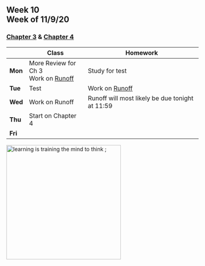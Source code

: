 <meta http-equiv="refresh" content="300"/>

## Week 10<br>Week of 11/9/20  

### [Chapter 3](/ap/curriculum/3) & [Chapter 4](/ap/curriculum/4)

  |       |Class                  |Homework   |
  |-------|---------              |---------  |
  |**Mon**|More Review for Ch 3<br>Work on [Runoff](https://cs50.harvard.edu/ap/2021/curriculum/x/psets/3/runoff/) |Study for test |
  |**Tue**|Test |Work on [Runoff](https://cs50.harvard.edu/ap/2021/curriculum/x/psets/3/runoff/) |
  |**Wed**|Work on Runoff |Runoff will most likely be due tonight at 11:59 |
  |**Thu**|Start on Chapter 4 | |
  |**Fri**| | |

<img src="https://i0.wp.com/professionalizeit.com/wp-content/uploads/2017/02/8-techniques-increase-learning-behavior-neuroeducation-768x431.jpg?resize=768%2C431" alt="learning is training the mind to think ;" height="300">